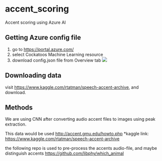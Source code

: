 # accent_scoring
Accent scoring using Azure AI


## Getting Azure config file
1. go to https://portal.azure.com/
2. select Cockatoos Machine Learning resource
3. download config.json file from Overview tab
![](https://docs.microsoft.com/en-us/azure/machine-learning/media/how-to-configure-environment/configure.png)

## Downloading data
visit https://www.kaggle.com/rtatman/speech-accent-archive, and download.

## Methods
We are using CNN after converting audio accent files to images using peak extraction.

This data would be used
http://accent.gmu.edu/howto.php
*kaggle link: https://www.kaggle.com/rtatman/speech-accent-archive

the following repo is used to pre-process the accents audio-file, and maybe distinguish accents
https://github.com/libphy/which_animal
